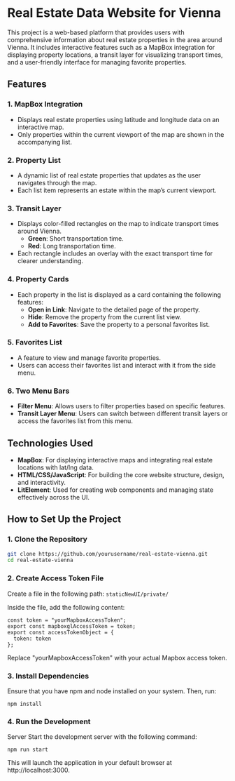 # Real Estate Data Website for Vienna

This project is a web-based platform that provides users with comprehensive information about real estate properties in the area around Vienna. It includes interactive features such as a MapBox integration for displaying property locations, a transit layer for visualizing transport times, and a user-friendly interface for managing favorite properties.

## Features

### 1. MapBox Integration
- Displays real estate properties using latitude and longitude data on an interactive map.
- Only properties within the current viewport of the map are shown in the accompanying list.

### 2. Property List
- A dynamic list of real estate properties that updates as the user navigates through the map.
- Each list item represents an estate within the map’s current viewport.

### 3. Transit Layer
- Displays color-filled rectangles on the map to indicate transport times around Vienna.
  - **Green**: Short transportation time.
  - **Red**: Long transportation time.
- Each rectangle includes an overlay with the exact transport time for clearer understanding.

### 4. Property Cards
- Each property in the list is displayed as a card containing the following features:
  - **Open in Link**: Navigate to the detailed page of the property.
  - **Hide**: Remove the property from the current list view.
  - **Add to Favorites**: Save the property to a personal favorites list.

### 5. Favorites List
- A feature to view and manage favorite properties.
- Users can access their favorites list and interact with it from the side menu.

### 6. Two Menu Bars
- **Filter Menu**: Allows users to filter properties based on specific features.
- **Transit Layer Menu**: Users can switch between different transit layers or access the favorites list from this menu.

## Technologies Used
- **MapBox**: For displaying interactive maps and integrating real estate locations with lat/lng data.
- **HTML/CSS/JavaScript**: For building the core website structure, design, and interactivity.
- **LitElement**: Used for creating web components and managing state effectively across the UI.

## How to Set Up the Project

### 1. **Clone the Repository**
   ```bash
   git clone https://github.com/yourusername/real-estate-vienna.git
   cd real-estate-vienna
   ```
### 2. **Create Access Token File**
   Create a file in the following path: `staticNewUI/private/`
   
   Inside the file, add the following content:

   ```
   const token = "yourMapboxAccessToken";
   export const mapboxglAccessToken = token;
   export const accessTokenObject = {
     token: token
   };
   ```
Replace "yourMapboxAccessToken" with your actual Mapbox access token.
### 3. **Install Dependencies**
Ensure that you have npm and node installed on your system. Then, run:
```
npm install
```

### 4. **Run the Development** 
Server Start the development server with the following command:
```
npm run start
```
This will launch the application in your default browser at http://localhost:3000.

